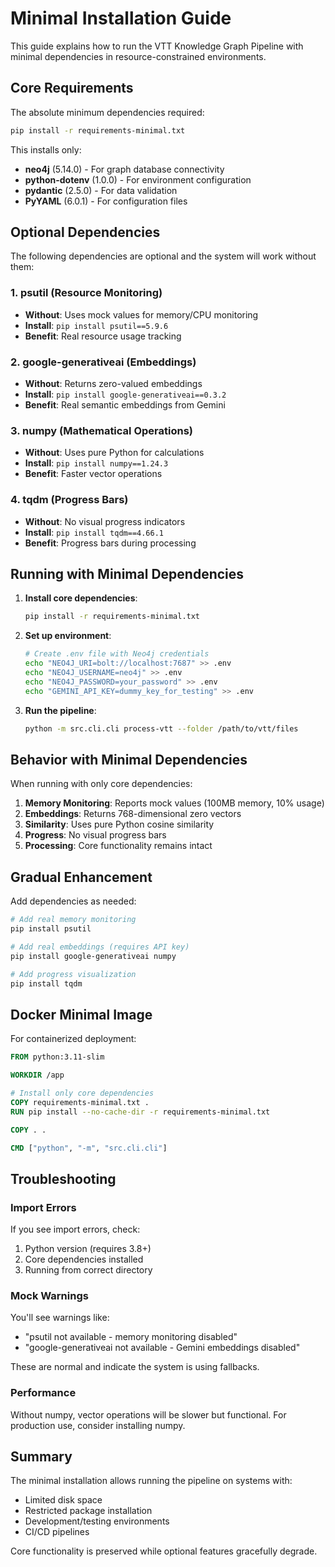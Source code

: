 # Minimal Installation Guide

This guide explains how to run the VTT Knowledge Graph Pipeline with minimal dependencies in resource-constrained environments.

## Core Requirements

The absolute minimum dependencies required:

```bash
pip install -r requirements-minimal.txt
```

This installs only:
- **neo4j** (5.14.0) - For graph database connectivity
- **python-dotenv** (1.0.0) - For environment configuration
- **pydantic** (2.5.0) - For data validation
- **PyYAML** (6.0.1) - For configuration files

## Optional Dependencies

The following dependencies are optional and the system will work without them:

### 1. psutil (Resource Monitoring)
- **Without**: Uses mock values for memory/CPU monitoring
- **Install**: `pip install psutil==5.9.6`
- **Benefit**: Real resource usage tracking

### 2. google-generativeai (Embeddings)
- **Without**: Returns zero-valued embeddings
- **Install**: `pip install google-generativeai==0.3.2`
- **Benefit**: Real semantic embeddings from Gemini

### 3. numpy (Mathematical Operations)
- **Without**: Uses pure Python for calculations
- **Install**: `pip install numpy==1.24.3`
- **Benefit**: Faster vector operations

### 4. tqdm (Progress Bars)
- **Without**: No visual progress indicators
- **Install**: `pip install tqdm==4.66.1`
- **Benefit**: Progress bars during processing

## Running with Minimal Dependencies

1. **Install core dependencies**:
   ```bash
   pip install -r requirements-minimal.txt
   ```

2. **Set up environment**:
   ```bash
   # Create .env file with Neo4j credentials
   echo "NEO4J_URI=bolt://localhost:7687" >> .env
   echo "NEO4J_USERNAME=neo4j" >> .env
   echo "NEO4J_PASSWORD=your_password" >> .env
   echo "GEMINI_API_KEY=dummy_key_for_testing" >> .env
   ```

3. **Run the pipeline**:
   ```bash
   python -m src.cli.cli process-vtt --folder /path/to/vtt/files
   ```

## Behavior with Minimal Dependencies

When running with only core dependencies:

1. **Memory Monitoring**: Reports mock values (100MB memory, 10% usage)
2. **Embeddings**: Returns 768-dimensional zero vectors
3. **Similarity**: Uses pure Python cosine similarity
4. **Progress**: No visual progress bars
5. **Processing**: Core functionality remains intact

## Gradual Enhancement

Add dependencies as needed:

```bash
# Add real memory monitoring
pip install psutil

# Add real embeddings (requires API key)
pip install google-generativeai numpy

# Add progress visualization
pip install tqdm
```

## Docker Minimal Image

For containerized deployment:

```dockerfile
FROM python:3.11-slim

WORKDIR /app

# Install only core dependencies
COPY requirements-minimal.txt .
RUN pip install --no-cache-dir -r requirements-minimal.txt

COPY . .

CMD ["python", "-m", "src.cli.cli"]
```

## Troubleshooting

### Import Errors
If you see import errors, check:
1. Python version (requires 3.8+)
2. Core dependencies installed
3. Running from correct directory

### Mock Warnings
You'll see warnings like:
- "psutil not available - memory monitoring disabled"
- "google-generativeai not available - Gemini embeddings disabled"

These are normal and indicate the system is using fallbacks.

### Performance
Without numpy, vector operations will be slower but functional. For production use, consider installing numpy.

## Summary

The minimal installation allows running the pipeline on systems with:
- Limited disk space
- Restricted package installation
- Development/testing environments
- CI/CD pipelines

Core functionality is preserved while optional features gracefully degrade.